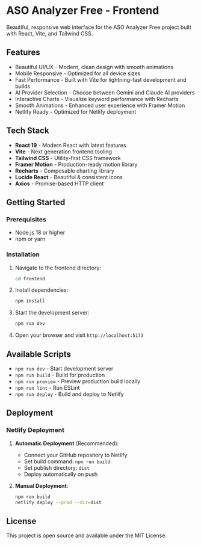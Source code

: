 # ASO Analyzer Free - Frontend

Beautiful, responsive web interface for the ASO Analyzer Free project built with React, Vite, and Tailwind CSS.

## Features

- Beautiful UI/UX - Modern, clean design with smooth animations
- Mobile Responsive - Optimized for all device sizes
- Fast Performance - Built with Vite for lightning-fast development and builds
- AI Provider Selection - Choose between Gemini and Claude AI providers
- Interactive Charts - Visualize keyword performance with Recharts
- Smooth Animations - Enhanced user experience with Framer Motion
- Netlify Ready - Optimized for Netlify deployment

## Tech Stack

- **React 19** - Modern React with latest features
- **Vite** - Next generation frontend tooling
- **Tailwind CSS** - Utility-first CSS framework
- **Framer Motion** - Production-ready motion library
- **Recharts** - Composable charting library
- **Lucide React** - Beautiful & consistent icons
- **Axios** - Promise-based HTTP client

## Getting Started

### Prerequisites

- Node.js 18 or higher
- npm or yarn

### Installation

1. Navigate to the frontend directory:
   ```bash
   cd frontend
   ```

2. Install dependencies:
   ```bash
   npm install
   ```

3. Start the development server:
   ```bash
   npm run dev
   ```

4. Open your browser and visit `http://localhost:5173`

## Available Scripts

- `npm run dev` - Start development server
- `npm run build` - Build for production
- `npm run preview` - Preview production build locally
- `npm run lint` - Run ESLint
- `npm run deploy` - Build and deploy to Netlify

## Deployment

### Netlify Deployment

1. **Automatic Deployment** (Recommended):
   - Connect your GitHub repository to Netlify
   - Set build command: `npm run build`
   - Set publish directory: `dist`
   - Deploy automatically on push

2. **Manual Deployment**:
   ```bash
   npm run build
   netlify deploy --prod --dir=dist
   ```

## License

This project is open source and available under the MIT License.